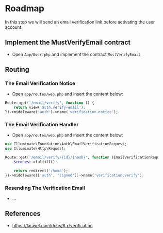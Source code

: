 # Roadmap

In this step we will send an email verification link before activating the user account.

## Implement the MustVerifyEmail contract

- Open `App/User.php` and implement the contract `MustVerifyEmail`.

## Routing

### The Email Verification Notice

- Open `app/routes/web.php` and insert the content below:

```php
Route::get('/email/verify', function () {
    return view('auth.verify-email');
})->middleware('auth')->name('verification.notice');
```

### The Email Verification Handler

- Open `app/routes/web.php` and insert the content below:

```php
use Illuminate\Foundation\Auth\EmailVerificationRequest;
use Illuminate\Http\Request;

Route::get('/email/verify/{id}/{hash}', function (EmailVerificationRequest $request) {
    $request->fulfill();

    return redirect('/home');
})->middleware(['auth', 'signed'])->name('verification.verify');
```

### Resending The Verification Email

- ...

## References

- https://laravel.com/docs/8.x/verification


